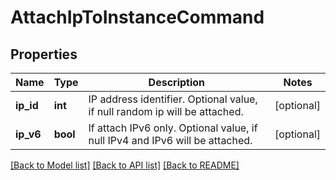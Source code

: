 # AttachIpToInstanceCommand

## Properties
Name | Type | Description | Notes
------------ | ------------- | ------------- | -------------
**ip_id** | **int** | IP address identifier. Optional value, if null random ip will be attached. | [optional] 
**ip_v6** | **bool** | If attach IPv6 only. Optional value, if null IPv4 and IPv6 will be attached. | [optional] 

[[Back to Model list]](../README.md#documentation-for-models) [[Back to API list]](../README.md#documentation-for-api-endpoints) [[Back to README]](../README.md)


